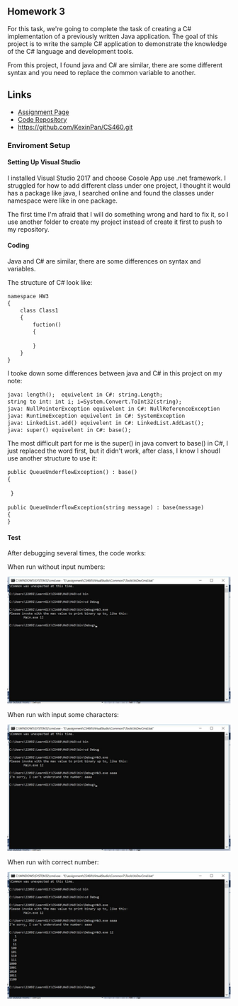 ## Homework 3

For this task, we're going to complete the task of creating a C# implementation of a previously written Java application. The goal of this project is to write the sample C# application to demonstrate the knowledge of the C# language and development tools.

From this project, I found java and C# are similar, there are some different syntax and you need to replace the common variable to another.


## Links

* [Assignment Page](http://www.wou.edu/~morses/classes/cs46x/assignments/HW3.html)
* [Code Repository](https://github.com/KexinPan/CS460/tree/master/HW3)
* https://github.com/KexinPan/CS460.git

### Enviroment Setup

#### Setting Up Visual Studio

I installed Visual Studio 2017 and choose Cosole App use .net framework. I struggled for how to add different class under one project, I thought it would has a package like java, I searched online and found the classes under namespace were like in one package.

The first time I'm afraid that I will do something wrong and hard to fix it, so I use another folder to create my project instead of create it first to push to my repository.

#### Coding

Java and C# are similar, there are some differences on syntax and variables.

The structure of C# look like:

```
namespace HW3
{
    class Class1
    {
        fuction()
        {

        }
    }
}

```
I tooke down some differences between java and C# in this project on my note:
```
java: length();  equivelent in C#: string.Length;
string to int: int i; i=System.Convert.ToInt32(string);
java: NullPointerException equivelent in C#: NullReferenceException
java: RuntimeException equivelent in C#: SystemException
java: LinkedList.add() equivelent in C#: LinkedList.AddLast();
java: super() equivelent in C#: base();

```
The most difficult part for me is the super() in java convert to base() in C#, I just replaced the word first, but it didn't work, after class, I know I shoudl use another structure to use it:

```
public QueueUnderflowException() : base()
{

 }

public QueueUnderflowException(string message) : base(message)
{
}
```

#### Test

After debugging several times, the code works:

When run without input numbers:

![RunWithoutNumber](Code/RunWithoutNumber.jpg)

When run with input some characters:

![RunWithCharacter](Code/RunWithCharacter.jpg)

When run with correct number:

![RunSuccess](Code/RunSuccess.jpg)





